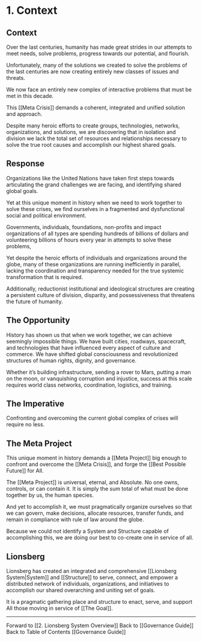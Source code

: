 # 1. Context

## Context
Over the last centuries, humanity has made great strides in our attempts to meet needs, solve problems, progress towards our potential, and flourish.

Unfortunately, many of the solutions we created to solve the problems of the last centuries are now creating entirely new classes of issues and threats.

We now face an entirely new complex of interactive problems that must be met in this decade.

This [[Meta Crisis]] demands a coherent, integrated and unified solution and approach.

Despite many heroic efforts to create groups, technologies, networks, organizations, and solutions, we are discovering that in isolation and division we lack the total set of resources and relationships necessary to solve the true root causes and accomplish our highest shared goals.

## Response
Organizations like the United Nations have taken first steps towards articulating the grand challenges we are facing, and identifying shared global goals. 

Yet at this unique moment in history when we need to work together to solve these crises, we find ourselves in a fragmented and dysfunctional social and political environment. 

Governments, individuals, foundations, non-profits and impact organizations of all types are spending hundreds of billions of dollars and volunteering billions of hours every year in attempts to solve these problems, 

Yet despite the heroic efforts of individuals and organizations around the globe, many of these organizations are running inefficiently in parallel, lacking the coordination and transparency needed for the true systemic transformation that is required. 

Additionally, reductionist institutional and ideological structures are creating a persistent culture of division, disparity, and possessiveness that threatens the future of humanity.

## The Opportunity 
History has shown us that when we work together, we can achieve seemingly impossible things. We have built cities, roadways, spacecraft, and technologies that have influenced every aspect of culture and commerce. We have shifted global consciousness and revolutionized structures of human rights, dignity, and governance. 

Whether it’s building infrastructure, sending a rover to Mars, putting a man on the moon, or vanquishing corruption and injustice, success at this scale requires world class networks, coordination, logistics, and training.

## The Imperative 

Confronting and overcoming the current global complex of crises will require no less.

## The Meta Project
This unique moment in history demands a [[Meta Project]] big enough to confront and overcome the [[Meta Crisis]], and forge the [[Best Possible Future]] for All. 

The [[Meta Project]] is universal, eternal, and Absolute. No one owns, controls, or can contain it. It is simply the sum total of what must be done together by us, the human species. 

And yet to accomplish it, we must pragmatically organize ourselves so that we can govern, make decisions, allocate resources, transfer funds, and remain in compliance with rule of law around the globe. 

Because we could not identify a System and Structure capable of accomplishing this, we are doing our best to co-create one in service of all. 

## Lionsberg 

Lionsberg has created an integrated and comprehensive [[Lionsberg System|System]] and [[Structure]] to serve, connect, and empower a distributed network of individuals, organizations, and initiatives to accomplish our shared overarching and uniting set of goals. 

It is a pragmatic gathering place and structure to enact, serve, and support All those moving in service of [[The Goal]]. 
___

Forward to [[2. Lionsberg System Overview]] 
Back to [[Governance Guide]]      
Back to Table of Contents [[Governance Guide]]